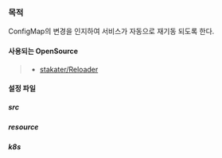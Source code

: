 ### 목적
ConfigMap의 변경을 인지하여 서비스가 자동으로 재기동 되도록 한다.
   
   
#### 사용되는 OpenSource
> - [stakater/Reloader](https://github.com/stakater/Reloader)

#### 설정 파일
##### src

##### resource

##### k8s
